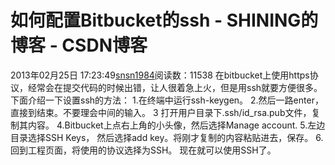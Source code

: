 # 如何配置Bitbucket的ssh - SHINING的博客 - CSDN博客
2013年02月25日 17:23:49[snsn1984](https://me.csdn.net/snsn1984)阅读数：11538
                在bitbucket上使用https协议，经常会在提交代码的时候出错，让人很着急上火，但是用ssh就要方便很多。
下面介绍一下设置ssh的方法：
1.在终端中运行ssh-keygen。
2.然后一路enter，直接到结束。不要理会中间的输入。
3 打开用户目录下.ssh/id_rsa.pub文件，复制其内容。
4.Bitbucket上点右上角的小头像，然后选择Manage account.
5.左边目录选择SSH Keys， 然后选择add key。将刚才复制的内容粘贴进去，保存。
6. 回到工程页面，将使用的协议选择为SSH。
现在就可以使用SSH了。

